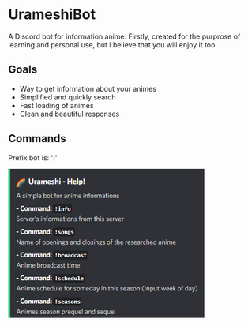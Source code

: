# UrameshiBot
A Discord bot for information anime. Firstly, created for the purprose of learning and personal use, but i believe that you will enjoy it too.
## Goals
- Way to get information about your animes
- Simplified and quickly search
- Fast loading of animes
- Clean and beautiful responses
## Commands
Prefix bot is: '!'

![Alt text](/img/helpCommands.png?raw=true)

